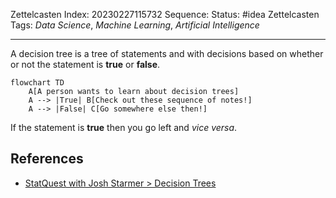 Zettelcasten Index: 20230227115732
Sequence:
Status: #idea
Zettelcasten Tags: *Data Science*, *Machine Learning*, *Artificial Intelligence*

---

A decision tree is a tree of statements and with decisions based on whether or not the statement is **true** or **false**.

````mermaid
flowchart TD
    A[A person wants to learn about decision trees]
    A --> |True| B[Check out these sequence of notes!]
    A --> |False| C[Go somewhere else then!]
````

If the statement is **true** then you go left and *vice versa*.

## References

* [StatQuest with Josh Starmer > Decision Trees](../references/StatQuest%20with%20Josh%20Starmer.md#decision-trees)
